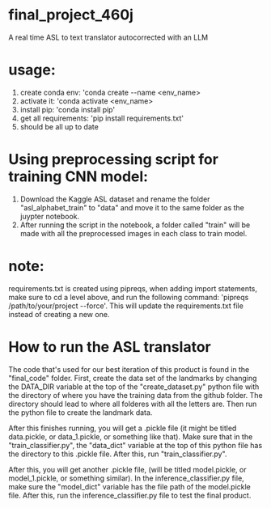 # final_project_460j
A real time ASL to text translator autocorrected with an LLM

# usage:
1. create conda env: 'conda create --name <env_name>
2. activate it: 'conda activate <env_name>
3. install pip: 'conda install pip'
4. get all requirements: 'pip install requirements.txt'
5. should be all up to date

# Using preprocessing script for training CNN model:
1. Download the Kaggle ASL dataset and rename the folder "asl_alphabet_train" to "data" and move it to the same folder as the juypter notebook.
2. After running the script in the notebook, a folder called "train" will be made with all the preprocessed images in each class to train model.

# note:
requirements.txt is created using pipreqs, when adding import statements, make sure to cd a level above, and run the following command: 'pipreqs /path/to/your/project --force'. This will update the requirements.txt file instead of creating a new one.

# How to run the ASL translator
The code that's used for our best iteration of this product is found in the "final_code" folder. First, create the data set of the landmarks by changing the DATA_DIR variable at the top of the "create_dataset.py" python file with the directory of where you have the training data from the github folder. The directory should lead to where all folderes with all the letters are. Then run the python file to create the landmark data.

After this finishes running, you will get a .pickle file (it might be titled data.pickle, or data_1.pickle, or something like that). Make sure that in the "train_classifier.py", the "data_dict" variable at the top of this python file has the directory to this .pickle file. After this, run "train_classifier.py".

After this, you will get another .pickle file, (will be titled model.pickle, or model_1.pickle, or something similar). In the inference_classifier.py file, make sure the "model_dict" variable has the file path of the model.pickle file. After this, run the inference_classifier.py file to test the final product.